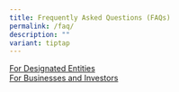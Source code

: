 ```yaml
---
title: Frequently Asked Questions (FAQs)
permalink: /faq/
description: ""
variant: tiptap
---
```

<p></p><div class="isomer-card-grid"><a rel="noopener noreferrer nofollow" href="/faqs-for-designated-entities" class="isomer-card"><div class="isomer-card-body"><div class="isomer-card-title">For Designated Entities</div><div class="isomer-card-link"> </div></div></a><a rel="noopener noreferrer nofollow" href="/faqs-for-businesses-and-investors" class="isomer-card"><div class="isomer-card-body"><div class="isomer-card-title">For Businesses and Investors</div><div class="isomer-card-link"> </div></div></a></div><p></p>